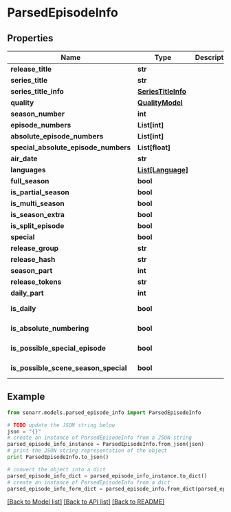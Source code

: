 # ParsedEpisodeInfo


## Properties

Name | Type | Description | Notes
------------ | ------------- | ------------- | -------------
**release_title** | **str** |  | [optional] 
**series_title** | **str** |  | [optional] 
**series_title_info** | [**SeriesTitleInfo**](SeriesTitleInfo.md) |  | [optional] 
**quality** | [**QualityModel**](QualityModel.md) |  | [optional] 
**season_number** | **int** |  | [optional] 
**episode_numbers** | **List[int]** |  | [optional] 
**absolute_episode_numbers** | **List[int]** |  | [optional] 
**special_absolute_episode_numbers** | **List[float]** |  | [optional] 
**air_date** | **str** |  | [optional] 
**languages** | [**List[Language]**](Language.md) |  | [optional] 
**full_season** | **bool** |  | [optional] 
**is_partial_season** | **bool** |  | [optional] 
**is_multi_season** | **bool** |  | [optional] 
**is_season_extra** | **bool** |  | [optional] 
**is_split_episode** | **bool** |  | [optional] 
**special** | **bool** |  | [optional] 
**release_group** | **str** |  | [optional] 
**release_hash** | **str** |  | [optional] 
**season_part** | **int** |  | [optional] 
**release_tokens** | **str** |  | [optional] 
**daily_part** | **int** |  | [optional] 
**is_daily** | **bool** |  | [optional] [readonly] 
**is_absolute_numbering** | **bool** |  | [optional] [readonly] 
**is_possible_special_episode** | **bool** |  | [optional] [readonly] 
**is_possible_scene_season_special** | **bool** |  | [optional] [readonly] 

## Example

```python
from sonarr.models.parsed_episode_info import ParsedEpisodeInfo

# TODO update the JSON string below
json = "{}"
# create an instance of ParsedEpisodeInfo from a JSON string
parsed_episode_info_instance = ParsedEpisodeInfo.from_json(json)
# print the JSON string representation of the object
print ParsedEpisodeInfo.to_json()

# convert the object into a dict
parsed_episode_info_dict = parsed_episode_info_instance.to_dict()
# create an instance of ParsedEpisodeInfo from a dict
parsed_episode_info_form_dict = parsed_episode_info.from_dict(parsed_episode_info_dict)
```
[[Back to Model list]](../README.md#documentation-for-models) [[Back to API list]](../README.md#documentation-for-api-endpoints) [[Back to README]](../README.md)



